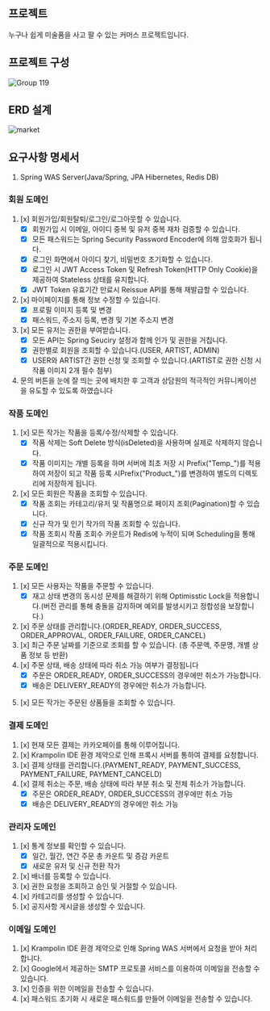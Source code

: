 ## 프로젝트
누구나 쉽게 미술품을 사고 팔 수 있는 커머스 프로젝트입니다.

## 프로젝트 구성
![Group 119](https://github.com/dlworhd/artx-server/assets/102597172/c0c13363-938e-465b-a016-e84d1c771f9b)

## ERD 설계
![market](https://github.com/m-artx/artx-server/assets/102597172/8edabaa3-9afb-4d33-9ae0-adcb5f150eab)

## 요구사항 명세서

1. Spring WAS Server(Java/Spring, JPA Hibernetes, Redis DB)

### 회원 도메인
  
  1)   [x] 회원가입/회원탈퇴/로그인/로그아웃할 수 있습니다.
       - [x] 회원가입 시 이메일, 아이디 중복 및 유저 중복 재차 검증할 수 있습니다.
       - [x] 모든 패스워드는 Spring Security Password Encoder에 의해 암호화가 됩니다.
       - [x] 로그인 화면에서 아이디 찾기, 비밀번호 초기화할 수 있습니다.
       - [x] 로그인 시 JWT Access Token 및 Refresh Token(HTTP Only Cookie)을 제공하여 Stateless 상태를 유지합니다.
       - [x] JWT Token 유효기간 만료시 Reissue API를 통해 재발급할 수 있습니다.
  2)   [x] 마이페이지를 통해 정보 수정할 수 있습니다.
       - [x] 프로필 이미지 등록 및 변경
       - [x] 패스워드, 주소지 등록, 변경 및 기본 주소지 변경
  3)   [x] 모든 유저는 권한을 부여받습니다.
       - [x] 모든 API는 Spring Seuciry 설정과 함께 인가 및 권한을 거칩니다.
       - [x] 권한별로 회원을 조회할 수 있습니다.(USER, ARTIST, ADMIN)
       - [x] USER와 ARTIST간 권한 신청 및 조회할 수 있습니다.(ARTIST로 권한 신청 시 작품 이미지 2개 필수 첨부)
  4)   문의 버튼을 눈에 잘 띄는 곳에 배치한 후 고객과 상담원의 적극적인 커뮤니케이션을 유도할 수 있도록 하였습니다

 ### 작품 도메인

  1)   [x] 모든 작가는 작품을 등록/수정/삭제할 수 있습니다.
       - [x] 작품 삭제는 Soft Delete 방식(isDeleted)을 사용하며 실제로 삭제하지 않습니다.
       - [x] 작품 이미지는 개별 등록을 하며 서버에 최초 저장 시 Prefix("Temp\_")를 적용하여 저장이 되고 작품 등록 시Prefix("Product_")를 변경하여 별도의 디렉토리에 저장하게 됩니다.
  2)   [x] 모든 회원은 작품을 조회할 수 있습니다.
       - [x] 작품 조회는 카테고리/유저 및 작품명으로 페이지 조회(Pagination)할 수 있습니다.
       - [x] 신규 작가 및 인기 작가의 작품 조회할 수 있습니다.
       - [x] 작품 조회시 작품 조회수 카운트가 Redis에 누적이 되며 Scheduling을 통해 일괄적으로 적용시킵니다.

 ### 주문 도메인

  1)   [x] 모든 사용자는 작품을 주문할 수 있습니다.
       - [x] 재고 상태 변경의 동시성 문제를 해결하기 위해 Optimisstic Lock을 적용합니다.(버전 관리를 통해 충돌을 감지하며 예외를 발생시키고 정합성을 보장합니다.)
  2)   [x] 주문 상태를 관리합니다.(ORDER_READY, ORDER_SUCCESS, ORDER_APPROVAL, ORDER_FAILURE, ORDER_CANCEL)
  3)   [x] 최근 주문 날짜를 기준으로 조회를 할 수 있습니다. (총 주문액, 주문명, 개별 상품 정보 등 반환)
  4)   [x] 주문 상태, 배송 상태에 따라 취소 가능 여부가 결정됩니다
       - [x] 주문은 ORDER_READY, ORDER_SUCCESS의 경우에만 취소가 가능합니다.
       - [x] 배송은 DELIVERY_READY의 경우에만 취소가 가능합니다.
  5.   [x] 모든 작가는 주문된 상품들을 조회할 수 있습니다.

 ### 결제 도메인

  1)   [x] 현재 모든 결제는 카카오페이를 통해 이루어집니다.
  2)   [x] Krampolin IDE 환경 제약으로 인해 프록시 서버를 통하여 결제를 요청합니다.
  3)   [x] 결제 상태를 관리합니다.(PAYMENT_READY, PAYMENT_SUCCESS, PAYMENT_FAILURE, PAYMENT_CANCELD)
  4)   [x] 결제 취소는 주문, 배송 상태에 따라 부분 취소 및 전체 취소가 가능합니다.
       - [x] 주문은 ORDER_READY, ORDER_SUCCESS의 경우에만 취소 가능
       - [x] 배송은 DELIVERY_READY의 경우에만 취소 가능

 ### 관리자 도메인

  1) [x] 통계 정보를 확인할 수 있습니다.
       - [x] 일간, 월간, 연간 주문 총 카운트 및 증감 카운트
       - [x] 새로운 유저 및 신규 전환 작가
  2) [x] 배너를 등록할 수 있습니다.
  3) [x] 권한 요청을 조회하고 승인 및 거절할 수 있습니다.
  4) [x] 카테고리를 생성할 수 있습니다.
  5) [x] 공지사항 게시글을 생성할 수 있습니다.

### 이메일 도메인
  1) [x] Krampolin IDE 환경 제약으로 인해 Spring WAS 서버에서 요청을 받아 처리합니다.  
  2) [x] Google에서 제공하는 SMTP 프로토콜 서비스를 이용하여 이메일을 전송할 수 있습니다.
  3) [x] 인증을 위한 이메일을 전송할 수 있습니다.
  4) [x] 패스워드 초기화 시 새로운 패스워드를 만들어 이메일을 전송할 수 있습니다.

